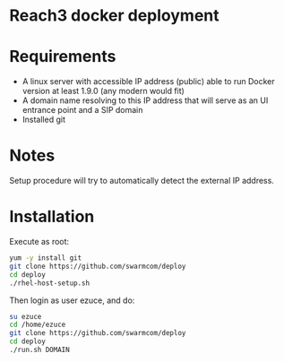 Reach3 docker deployment
========================

Requirements
============

* A linux server with accessible IP address (public) able to run Docker version at least 1.9.0 (any modern would fit)
* A domain name resolving to this IP address that will serve as an UI entrance point and a SIP domain
* Installed git

Notes
=====

Setup procedure will try to automatically detect the external IP address.

Installation
============

Execute as root:

```sh
yum -y install git
git clone https://github.com/swarmcom/deploy
cd deploy
./rhel-host-setup.sh
```

Then login as user ezuce, and do:

```sh
su ezuce
cd /home/ezuce
git clone https://github.com/swarmcom/deploy
cd deploy
./run.sh DOMAIN
```
